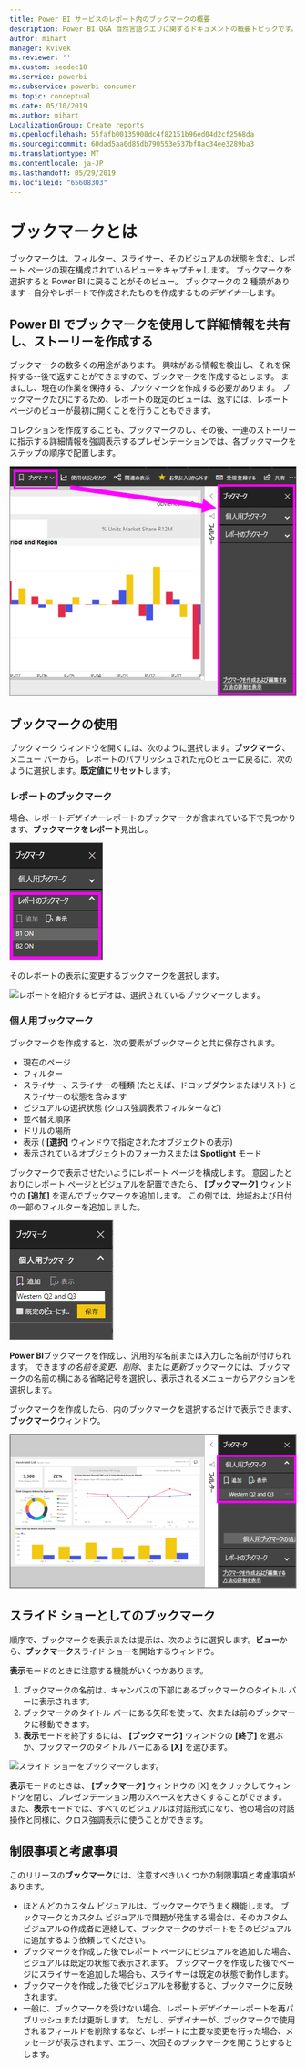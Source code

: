 ```yaml
---
title: Power BI サービスのレポート内のブックマークの概要
description: Power BI Q&A 自然言語クエリに関するドキュメントの概要トピックです。
author: mihart
manager: kvivek
ms.reviewer: ''
ms.custom: seodec18
ms.service: powerbi
ms.subservice: powerbi-consumer
ms.topic: conceptual
ms.date: 05/10/2019
ms.author: mihart
LocalizationGroup: Create reports
ms.openlocfilehash: 55fafb00135908dc4f82151b96ed04d2cf2568da
ms.sourcegitcommit: 60dad5aa0d85db790553e537bf8ac34ee3289ba3
ms.translationtype: MT
ms.contentlocale: ja-JP
ms.lasthandoff: 05/29/2019
ms.locfileid: "65608303"
---
```

# <a name="what-are-bookmarks"></a>ブックマークとは
ブックマークは、フィルター、スライサー、そのビジュアルの状態を含む、レポート ページの現在構成されているビューをキャプチャします。 ブックマークを選択すると Power BI に戻ることがそのビュー。 ブックマークの 2 種類があります - 自分やレポートで作成されたものを作成するもの*デザイナー*します。

## <a name="use-bookmarks-to-share-insights-and-build-stories-in-power-bi"></a>Power BI でブックマークを使用して詳細情報を共有し、ストーリーを作成する 
ブックマークの数多くの用途があります。 興味がある情報を検出し、それを保持する--後で返すことができますので、ブックマークを作成するとします。 ままにし、現在の作業を保持する、ブックマークを作成する必要があります。 ブックマークたびにするため、レポートの既定のビューは、返すには、レポート ページのビューが最初に開くことを行うこともできます。 

コレクションを作成することも、ブックマークのし、その後、一連のストーリーに指示する詳細情報を強調表示するプレゼンテーションでは、各ブックマークをステップの順序で配置します。  

![ブックマーク ウィンドウを表示するには、リボンから選択します。](media/end-user-bookmarks/power-bi-bookmarks-pane.png)

## <a name="using-bookmarks"></a>ブックマークの使用
ブックマーク ウィンドウを開くには、次のように選択します。**ブックマーク**、メニュー バーから。 レポートのパブリッシュされた元のビューに戻るに、次のように選択します。**既定値にリセット**します。

### <a name="report-bookmarks"></a>レポートのブックマーク
場合、レポート*デザイナー*レポートのブックマークが含まれている下で見つかります、**ブックマークをレポート**見出し。 

![レポートのブックマークを表示します。](media/end-user-bookmarks/power-bi-report-bookmark.png)

そのレポートの表示に変更するブックマークを選択します。 

![レポートを紹介するビデオは、選択されているブックマークします。](media/end-user-bookmarks/power-bi-bookmarks.gif)

### <a name="personal-bookmarks"></a>個人用ブックマーク

ブックマークを作成すると、次の要素がブックマークと共に保存されます。

* 現在のページ
* フィルター
* スライサー、スライサーの種類 (たとえば、ドロップダウンまたはリスト) とスライサーの状態を含みます
* ビジュアルの選択状態 (クロス強調表示フィルターなど)
* 並べ替え順序
* ドリルの場所
* 表示 ( **[選択]** ウィンドウで指定されたオブジェクトの表示)
* 表示されているオブジェクトのフォーカスまたは **Spotlight** モード

ブックマークで表示させたいようにレポート ページを構成します。 意図したとおりにレポート ページとビジュアルを配置できたら、 **[ブックマーク]** ウィンドウの **[追加]** を選んでブックマークを追加します。 この例では、地域および日付の一部のフィルターを追加しました。 

![個人のブックマークを追加します。](media/end-user-bookmarks/power-bi-add-personal.png)

**Power BI**ブックマークを作成し、汎用的な名前または入力した名前が付けられます。 できます*の名前を変更*、*削除*、または*更新*ブックマークには、ブックマークの名前の横にある省略記号を選択し、表示されるメニューからアクションを選択します。

ブックマークを作成したら、内のブックマークを選択するだけで表示できます、**ブックマーク**ウィンドウ。 

![個人のブックマークを追加します。](media/end-user-bookmarks/power-bi-personal-bookmark.png)


<!--
## Arranging bookmarks
As you create bookmarks, you might find that the order in which you create them isn't necessarily the same order you'd like to present them to your audience. No problem, you can easily rearrange the order of bookmarks.

In the **Bookmarks** pane, simply drag-and-drop bookmarks to change their order, as shown in the following image. The yellow bar between bookmarks designates where the dragged bookmark will be placed.

![Change bookmark order by drag-and-drop](media/desktop-bookmarks/bookmarks_06.png)

The order of your bookmarks can become important when you use the **View** feature of bookmarks, as described in the next section. 

-->

## <a name="bookmarks-as-a-slide-show"></a>スライド ショーとしてのブックマーク
順序で、ブックマークを表示または提示は、次のように選択します。**ビュー**から、**ブックマーク**スライド ショーを開始するウィンドウ。

**表示**モードのときに注意する機能がいくつかあります。

1. ブックマークの名前は、キャンバスの下部にあるブックマークのタイトル バーに表示されます。
2. ブックマークのタイトル バーにある矢印を使って、次または前のブックマークに移動できます。
3. **表示**モードを終了するには、 **[ブックマーク]** ウィンドウの **[終了]** を選ぶか、ブックマークのタイトル バーにある **[X]** を選びます。 

![スライド ショーをブックマークします。](media/end-user-bookmarks/power-bi-bookmark-slideshow.png)

**表示**モードのときは、 **[ブックマーク]** ウィンドウの [X] をクリックしてウィンドウを閉じ、プレゼンテーション用のスペースを大きくすることができます。 また、**表示**モードでは、すべてのビジュアルは対話形式になり、他の場合の対話操作と同様に、クロス強調表示に使うことができます。 

<!--
## Visibility - using the Selection pane
With the release of bookmarks, the new **Selection** pane is also introduced. The **Selection** pane provides a list of all objects on the current page and allows you to select the object and specify whether a given object is visible. 

![Enable the Selection pane](media/desktop-bookmarks/bookmarks_08.png)

You can select an object using the **Selection** pane. Also, you can toggle whether the object is currently visible by clicking the eye icon to the right of the visual. 

![Selection pane](media/desktop-bookmarks/bookmarks_09.png)

When a bookmark is added, the visible status of each object is also saved based on its setting in the **Selection** pane. 

It's important to note that **slicers** continue to filter a report page, regardless of whether they are visible. As such, you can create many different bookmarks, with different slicer settings, and make a single report page appear very different (and highlight different insights) in various bookmarks.


## Bookmarks for shapes and images
You can also link shapes and images to bookmarks. With this feature, when you click on an object, it will show the bookmark associated with that object. This can be especially useful when working with buttons; you can learn more by reading the article about [using buttons in Power BI](desktop-buttons.md). 

To assign a bookmark to an object, select the object, then expand the **Action** section from the **Format Shape** pane, as shown in the following image.

![Add bookmark link to an object](media/desktop-bookmarks/bookmarks_10.png)

Once you turn the **Action** slider to **On** you can select whether the object is a back button, a bookmark, or a Q&A command. If you select bookmark, you can then select which of your bookmarks the object is linked to.

There are all sorts of interesting things you can do with object-linked bookmarking. You can create a visual table of contents on your report page, or you can provide different views (such as visual types) of the same information, just by clicking on an object.

When you are in editing mode you can use ctrl+click to follow the link, and when not in edit mode, simply click the object to follow the link. 


## Bookmark groups

Beginning with the August 2018 release of **Power BI Desktop**, you can create and use bookmark groups. A bookmark group is a collection of bookmarks that you specify, which can be shown and organized as a group. 

To create a bookmark group, hold down the CTRL key and select the bookmarks you want to include in the group, then click the ellipses beside any of the selected bookmarks, and select **Group** from the menu that appears.

![Create a bookmark group](media/desktop-bookmarks/bookmarks_15.png)

**Power BI Desktop** automatically names the group *Group 1*. Fortunately, you can just double-click on the name and rename it to whatever you want.

![Rename a bookmark group](media/desktop-bookmarks/bookmarks_16.png)

With any bookmark group, clicking on the bookmark group's name only expands or collapses the group of bookmarks, and does not represent a bookmark by itself. 

When using the **View** feature of bookmarks, the following applies:

* If the selected bookmark is in a group when you select **View** from bookmarks, only the bookmarks *in that group* are shown in the viewing session. 

* If the selected bookmark is not in a group, or is on the top level (such as the name of a bookmark group), then all bookmarks for the entire report are played, including bookmarks in any group. 

To ungroup bookmarks, just select any bookmark in a group, click the ellipses, and then select **Ungroup** from the menu that appears. 

![Ungroup a bookmark group](media/desktop-bookmarks/bookmarks_17.png)

Note that selecting **Ungroup** for any bookmark from a group takes all bookmarks out of the group (it deletes the group, but not the bookmarks themselves). So to remove a single bookmark from a group, you need to **Ungroup** any member from that group, which deletes the grouping, then select the members you want in the new group (using CTRL and clicking each bookmark), and select **Group** again. 
-->





## <a name="limitations-and-considerations"></a>制限事項と考慮事項
このリリースの**ブックマーク**には、注意すべきいくつかの制限事項と考慮事項があります。

* ほとんどのカスタム ビジュアルは、ブックマークでうまく機能します。 ブックマークとカスタム ビジュアルで問題が発生する場合は、そのカスタム ビジュアルの作成者に連絡して、ブックマークのサポートをそのビジュアルに追加するよう依頼してください。 
* ブックマークを作成した後でレポート ページにビジュアルを追加した場合、ビジュアルは既定の状態で表示されます。 ブックマークを作成した後でページにスライサーを追加した場合も、スライサーは既定の状態で動作します。
* ブックマークを作成した後でビジュアルを移動すると、ブックマークに反映されます。 
* 一般に、ブックマークを受けない場合、レポート*デザイナー*レポートを再パブリッシュまたは更新します。 ただし、デザイナーが、ブックマークで使用されるフィールドを削除するなど、レポートに主要な変更を行った場合、メッセージが表示されます、エラー、次回そのブックマークを開こうとするとします。 

<!--
## Next steps
spotlight?
-->
